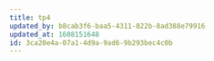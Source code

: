 ```yaml
---
title: tp4
updated_by: b8cab3f6-baa5-4311-822b-8ad388e79916
updated_at: 1608151648
id: 3ca20e4a-07a1-4d9a-9ad6-9b293bec4c0b
---
```

